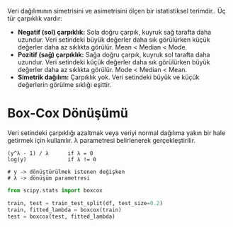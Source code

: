 Veri dağılımının simetrisini ve asimetrisini ölçen bir istatistiksel terimdir.. Üç tür çarpıklık vardır:
- **Negatif (sol) çarpıklık:** Sola doğru çarpık, kuyruk sağ tarafta daha uzundur. Veri setindeki büyük değerler daha sık görülürken küçük değerler daha az sıklıkta görülür. Mean < Median < Mode. 
- **Pozitif (sağ) çarpıklık:** Sağa doğru çarpık, kuyruk sol tarafta daha uzundur. Veri setindeki küçük değerler daha sık görülürken büyük değerler daha az sıklıkta görülür. Mode < Median < Mean.
- **Simetrik dağılım:** Çarpıklık yok. Veri setindeki büyük ve küçük değerlerin görülme sıklığı eşittir.

# Box-Cox Dönüşümü
Veri setindeki çarpıklığı azaltmak veya veriyi normal dağılıma yakın bir hale getirmek için kullanılır. λ parametresi belirlenerek gerçekleştirilir.

```shell
(y^λ - 1) / λ      if λ = 0
log(y)             if λ != 0

# y -> dönüştürülmek istenen değişken
# λ -> dönüşüm parametresi
```

```python
from scipy.stats import boxcox

train, test = train_test_split(df, test_size=0.2)
train, fitted_lambda = boxcox(train)
test = boxcox(test, fitted_lambda)
```

